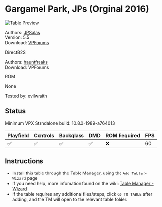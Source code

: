# Gargamel Park, JPs (Orginal 2016)

![Table Preview](../../images/vpx-gargamelpark.png)

Authors: [JPSalas](https://www.vpforums.org/index.php?showuser=277)  
Version: 5.5  
Download: [VPForums](https://www.vpforums.org/index.php?app=downloads&showfile=11883)

DirectB2S

Authors: [hauntfreaks](https://www.vpforums.org/index.php?showuser=73849)  
Download: [VPForums](https://www.vpforums.org/index.php?app=downloads&showfile=11884)

ROM

None

Tested by: evilwraith

## Status 

Minimum VPX Standalone build: 10.8.0-1989-a764013

| Playfield | Controls | Backglass | DMD | ROM Required | FPS | 
|-----------|----------|-----------|-----|--------------|-----|
| :white_check_mark: | :white_check_mark: | :white_check_mark: | :white_check_mark: | :x: | 60 |

## Instructions

- Install this table through the Table Manager, using the `Add Table` > `Wizard` page
- If you need help, more infomation found on the wiki: [Table Manager - Wizard](https://github.com/LegendsUnchained/vpx-standalone-alp4k/wiki/%5B03%5D-%F0%9F%92%9A-Table-Manager-%E2%80%90-Wizard)
- If the table requires any additional files/steps, click `GO TO TABLE` after adding, and the TM will open to the relevant table folder.

